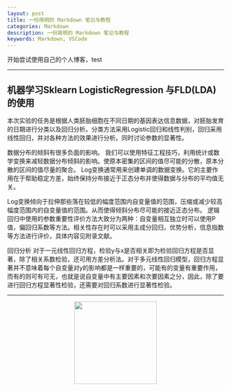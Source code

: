 ```yaml
---
layout: post
title: 一份简明的 Markdown 笔记与教程
categories: Markdown
description: 一份简明的 Markdown 笔记与教程
keywords: Markdown, VSCode
---
```


开始尝试使用自己的个人博客，test

---
## 机器学习Sklearn LogisticRegression 与FLD(LDA)的使用

 本次实验的任务是根据人类胚胎细胞在不同日期的基因表达信息数据，对胚胎发育的日期进行分类以及回归分析。分类方法采用Logistic回归和线性判别，回归采用线性回归，并对各种方法的效果进行分析。同时讨论参数的显著性。


数据分布的倾斜有很多负面的影响。 
我们可以使用特征工程技巧，利用统计或数学变换来减轻数据分布倾斜的影响。使原本密集的区间的值尽可能的分散，原本分散的区间的值尽量的聚合。 
Log变换通常用来创建单调的数据变换。它的主要作用在于帮助稳定方差，始终保持分布接近于正态分布并使得数据与分布的平均值无关。 

Log变换倾向于拉伸那些落在较低的幅度范围内自变量值的范围，压缩或减少较高幅度范围内的自变量值的范围。从而使得倾斜分布尽可能的接近正态分布。
逻辑回归中使用的参数重要性评价方法大致分为两种：自变量相互独立时可以使用P值，偏回归系数等方法。相关性存在时可以采用主成分回归，优势分析，信息指数等方法进行评价，具体内容见附录文献。

回归分析
对于一元线性回归方程，检验y与x是否相关即为检验回归方程是否显著，除了相关系数检验，还可用方差分析法。对于多元线性回归模型，回归方程显著并不意味着每个自变量对y的影响都是一样重要的，可能有的变量有重要作用，而有的则可有可无，也就是说自变量中有主要因素和次要因素之分，因此，除了要进行回归方程显著性检验，还需要对回归系数进行显著性检验。



---


<div align="center"><img width="192px" height="192px" src="https://mazhuang.org/assets/images/qrcode.jpg"/></div>
